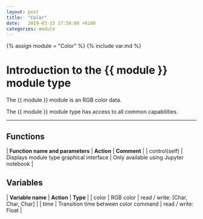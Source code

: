 ```yaml
---
layout: post
title:  "Color"
date:   2019-03-15 17:58:00 +0100
categories: module
---
```

{% assign module = "Color" %}
{% include var.md %}

# Introduction to the {{ module }} module type

The {{ module }} module is an RGB color data.

The {{ module }} module type has access to all common capabilities.

----

## Functions

| **Function name and parameters** | **Action** | **Comment** |
| control(self) | Displays module type graphical interface | Only available using Jupyter notebook |

## Variables

| **Variable name** | **Action** | **Type** |
| color | RGB color | read / write: [Char, Char, Char] |
| time | Transition time between color command | read / write: Float |
